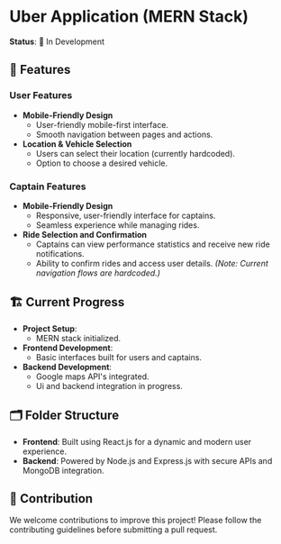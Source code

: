 # Uber Application (MERN Stack)  
**Status**: 🚧 In Development  


## 🚀 Features  

### User Features  
- **Mobile-Friendly Design**  
  - User-friendly mobile-first interface.  
  - Smooth navigation between pages and actions.  
- **Location & Vehicle Selection**  
  - Users can select their location (currently hardcoded).  
  - Option to choose a desired vehicle.  

### Captain Features  
- **Mobile-Friendly Design**  
  - Responsive, user-friendly interface for captains.  
  - Seamless experience while managing rides.  
- **Ride Selection and Confirmation**  
  - Captains can view performance statistics and receive new ride notifications.  
  - Ability to confirm rides and access user details. *(Note: Current navigation flows are hardcoded.)*  

## 🏗️ Current Progress  
- **Project Setup**:  
  - MERN stack initialized.  
- **Frontend Development**:  
  - Basic interfaces built for users and captains.  
- **Backend Development**:  
  - Google maps API's integrated. 
  - Ui and backend integration in progress. 

## 🗂️ Folder Structure  
- **Frontend**: Built using React.js for a dynamic and modern user experience.  
- **Backend**: Powered by Node.js and Express.js with secure APIs and MongoDB integration.  

## 🤝 Contribution  
We welcome contributions to improve this project! Please follow the contributing guidelines before submitting a pull request.  
